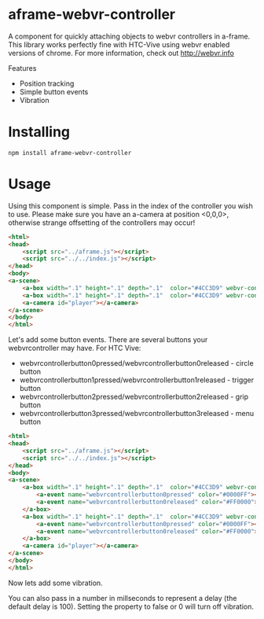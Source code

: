# aframe-webvr-controller
A component for quickly attaching objects to webvr controllers in a-frame. This library works perfectly fine with HTC-Vive using webvr enabled versions of chrome. For more information, check out http://webvr.info

Features
* Position tracking
* Simple button events
* Vibration

# Installing

```
npm install aframe-webvr-controller
```

# Usage 
Using this component is simple. Pass in the index of the controller you wish to use.  Please make sure you have an a-camera at position <0,0,0>, otherwise strange offsetting of the controllers may occur!

```html 
<html>
<head>
    <script src="../aframe.js"></script>
    <script src="../../index.js"></script>
</head>
<body>
<a-scene>
    <a-box width=".1" height=".1" depth=".1"  color="#4CC3D9" webvr-controller="0"></a-box>
    <a-box width=".1" height=".1" depth=".1"  color="#4CC3D9" webvr-controller="1"></a-box>
    <a-camera id="player"></a-camera>
</a-scene>
</body>
</html>
```

Let's add some button events. There are several buttons your webvrcontroller may have. For HTC Vive:
* webvrcontrollerbutton0pressed/webvrcontrollerbutton0released - circle button
* webvrcontrollerbutton1pressed/webvrcontrollerbutton1released - trigger button
* webvrcontrollerbutton2pressed/webvrcontrollerbutton2released - grip button
* webvrcontrollerbutton3pressed/webvrcontrollerbutton3released - menu button

```html
<html>
<head>
    <script src="../aframe.js"></script>
    <script src="../../index.js"></script>
</head>
<body>
<a-scene>
    <a-box width=".1" height=".1" depth=".1"  color="#4CC3D9" webvr-controller="0">
        <a-event name="webvrcontrollerbutton0pressed" color="#0000FF"></a-event>
        <a-event name="webvrcontrollerbutton0released" color="#FF0000"></a-event>
    </a-box>
    <a-box width=".1" height=".1" depth=".1"  color="#4CC3D9" webvr-controller="1">
        <a-event name="webvrcontrollerbutton0pressed" color="#0000FF"></a-event>
        <a-event name="webvrcontrollerbutton0released" color="#FF0000"></a-event>
    </a-box>
    <a-camera id="player"></a-camera>
</a-scene>
</body>
</html>
```

Now lets add some vibration.

<html>
<head>
    <script src="../aframe.js"></script>
    <script src="../../index.js"></script>
</head>
<body>
<a-scene>
    <a-box width=".1" height=".1" depth=".1"  color="#4CC3D9" webvr-controller="0">
        <a-event name="webvrcontrollerbutton1pressed" color="#0000FF" webvr-controller-vibration="true"></a-event>
        <a-event name="webvrcontrollerbutton1released" color="#FF0000" webvr-controller-vibration="false"></a-event>
    </a-box>
    <a-box width=".1" height=".1" depth=".1"  color="#4CC3D9" webvr-controller="1">
        <a-event name="webvrcontrollerbutton1pressed" color="#0000FF" webvr-controller-vibration="true"></a-event>
        <a-event name="webvrcontrollerbutton1released" color="#FF0000" webvr-controller-vibration="false"></a-event>
    </a-box>
    <a-camera id="player"></a-camera>
</a-scene>
</body>
</html>

You can also pass in a number in millseconds to represent a delay (the default delay is 100). Setting the property to false or 0 will turn off vibration.
